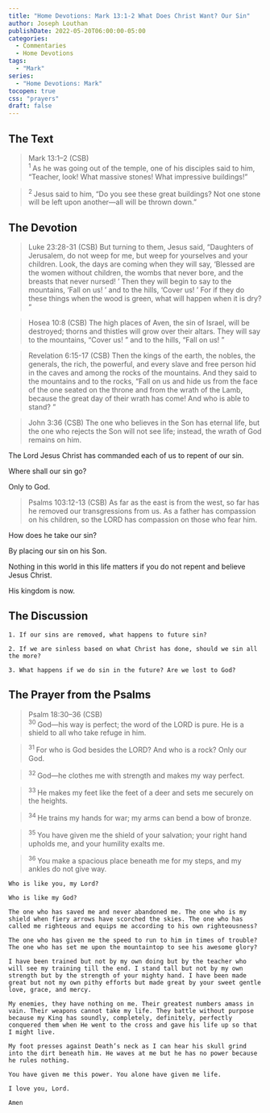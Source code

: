 ```yaml
---
title: "Home Devotions: Mark 13:1-2 What Does Christ Want? Our Sin"
author: Joseph Louthan
publishDate: 2022-05-20T06:00:00-05:00
categories:
  - Commentaries
  - Home Devotions
tags:
  - "Mark"
series:
  - "Home Devotions: Mark"
tocopen: true
css: "prayers"
draft: false
---
```

## The Text

>Mark 13:1–2 (CSB)  
><sup> 1 </sup> As he was going out of the temple, one of his disciples said to him, “Teacher, look! What massive stones! What impressive buildings!” 

><sup> 2 </sup> Jesus said to him, “Do you see these great buildings? Not one stone will be left upon another—all will be thrown down.”

## The Devotion

>Luke 23:28-31 (CSB) But turning to them, Jesus said, “Daughters of Jerusalem, do not weep for me, but weep for yourselves and your children. Look, the days are coming when they will say, ‘Blessed are the women without children, the wombs that never bore, and the breasts that never nursed! ’ Then they will begin to say to the mountains, ‘Fall on us! ’ and to the hills, ‘Cover us! ’ For if they do these things when the wood is green, what will happen when it is dry? ”

>Hosea 10:8 (CSB) The high places of Aven, the sin of Israel,
will be destroyed;
thorns and thistles will grow over their altars.
They will say to the mountains, “Cover us! ”
and to the hills, “Fall on us! ”

>Revelation 6:15-17 (CSB) Then the kings of the earth, the nobles, the generals, the rich, the powerful, and every slave and free person hid in the caves and among the rocks of the mountains. And they said to the mountains and to the rocks, “Fall on us and hide us from the face of the one seated on the throne and from the wrath of the Lamb, because the great day of their wrath has come! And who is able to stand? ”

>John 3:36 (CSB) The one who believes in the Son has eternal life, but the one who rejects the Son will not see life; instead, the wrath of God remains on him.

The Lord Jesus Christ has commanded each of us to repent of our sin.

Where shall our sin go?

Only to God.

>Psalms 103:12-13 (CSB) As far as the east is from the west,
so far has he removed
our transgressions from us.
As a father has compassion on his children,
so the LORD has compassion on those who fear him.

How does he take our sin?

By placing our sin on his Son.

Nothing in this world in this life matters if you do not repent and believe Jesus Christ.

His kingdom is now.

## The Discussion

```text
1. If our sins are removed, what happens to future sin?
```

```text
2. If we are sinless based on what Christ has done, should we sin all the more?
```

```text
3. What happens if we do sin in the future? Are we lost to God?
```

## The Prayer from the Psalms

>Psalm 18:30–36 (CSB)  
><sup> 30 </sup> God—his way is perfect; the word of the LORD is pure. He is a shield to all who take refuge in him. 

><sup> 31 </sup> For who is God besides the LORD? And who is a rock? Only our God. 

><sup> 32 </sup> God—he clothes me with strength and makes my way perfect. 

><sup> 33 </sup> He makes my feet like the feet of a deer and sets me securely on the heights. 

><sup> 34 </sup> He trains my hands for war; my arms can bend a bow of bronze. 

><sup> 35 </sup> You have given me the shield of your salvation; your right hand upholds me, and your humility exalts me. 

><sup> 36 </sup> You make a spacious place beneath me for my steps, and my ankles do not give way.

```text
Who is like you, my Lord?

Who is like my God?

The one who has saved me and never abandoned me. The one who is my shield when fiery arrows have scorched the skies. The one who has called me righteous and equips me according to his own righteousness?

The one who has given me the speed to run to him in times of trouble? The one who has set me upon the mountaintop to see his awesome glory?

I have been trained but not by my own doing but by the teacher who will see my training till the end. I stand tall but not by my own strength but by the strength of your mighty hand. I have been made great but not my own pithy efforts but made great by your sweet gentle love, grace, and mercy.

My enemies, they have nothing on me. Their greatest numbers amass in vain. Their weapons cannot take my life. They battle without purpose because my King has soundly, completely, definitely, perfectly conquered them when He went to the cross and gave his life up so that I might live.

My foot presses against Death’s neck as I can hear his skull grind into the dirt beneath him. He waves at me but he has no power because he rules nothing.

You have given me this power. You alone have given me life.

I love you, Lord.

Amen
```

<div style="page-break-after: always;"></div>

